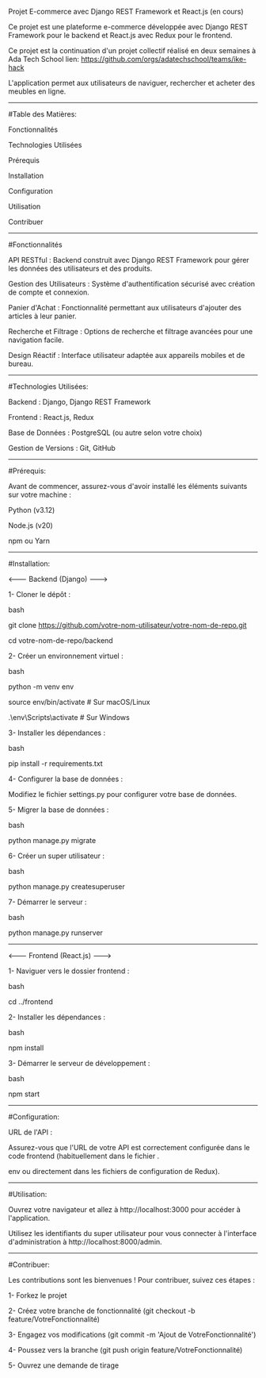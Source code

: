 Projet E-commerce avec Django REST Framework et React.js (en cours)

Ce projet est une plateforme e-commerce développée avec Django REST Framework pour le backend et React.js avec Redux pour le frontend.

Ce projet est la continuation d'un projet collectif réalisé en deux semaines à Ada Tech School lien: https://github.com/orgs/adatechschool/teams/ike-hack

L'application permet aux utilisateurs de naviguer, rechercher et acheter des meubles en ligne.

---
#Table des Matières:

Fonctionnalités

Technologies Utilisées

Prérequis

Installation

Configuration

Utilisation

Contribuer

----
#Fonctionnalités

API RESTful :
Backend construit avec Django REST Framework pour gérer les données des utilisateurs et des produits.

Gestion des Utilisateurs : 
Système d'authentification sécurisé avec création de compte et connexion.

Panier d'Achat : 
Fonctionnalité permettant aux utilisateurs d'ajouter des articles à leur panier.

Recherche et Filtrage : 
Options de recherche et filtrage avancées pour une navigation facile.

Design Réactif : 
Interface utilisateur adaptée aux appareils mobiles et de bureau.

----
#Technologies Utilisées:

Backend : Django, Django REST Framework

Frontend : React.js, Redux

Base de Données : PostgreSQL (ou autre selon votre choix)

Gestion de Versions : Git, GitHub

---
#Prérequis:

Avant de commencer, assurez-vous d'avoir installé les éléments suivants sur votre machine :

Python (v3.12)

Node.js (v20)

npm ou Yarn

----
#Installation:

<--- Backend (Django) --->

1- Cloner le dépôt :

bash

git clone https://github.com/votre-nom-utilisateur/votre-nom-de-repo.git

cd votre-nom-de-repo/backend

2- Créer un environnement virtuel :

bash

python -m venv env

source env/bin/activate    # Sur macOS/Linux

.\env\Scripts\activate     # Sur Windows

3- Installer les dépendances :

bash

pip install -r requirements.txt

4- Configurer la base de données :

Modifiez le fichier settings.py pour configurer votre base de données.

5- Migrer la base de données :

bash

python manage.py migrate

6- Créer un super utilisateur :

bash

python manage.py createsuperuser

7- Démarrer le serveur :

bash

python manage.py runserver

-------------------------

<--- Frontend (React.js) --->

1- Naviguer vers le dossier frontend :

bash

cd ../frontend

2- Installer les dépendances :

bash

npm install

3- Démarrer le serveur de développement :

bash

npm start

-----
#Configuration:

URL de l'API :

Assurez-vous que l'URL de votre API est correctement configurée dans le code frontend (habituellement dans le fichier .

env ou directement dans les fichiers de configuration de Redux).

----

#Utilisation:

Ouvrez votre navigateur et allez à http://localhost:3000 pour accéder à l'application.

Utilisez les identifiants du super utilisateur pour vous connecter à l'interface d'administration à http://localhost:8000/admin.

----
#Contribuer:

Les contributions sont les bienvenues ! Pour contribuer, suivez ces étapes :

1- Forkez le projet

2- Créez votre branche de fonctionnalité (git checkout -b feature/VotreFonctionnalité)

3- Engagez vos modifications (git commit -m 'Ajout de VotreFonctionnalité')

4- Poussez vers la branche (git push origin feature/VotreFonctionnalité)

5- Ouvrez une demande de tirage



